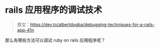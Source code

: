# rails 应用程序的调试技术

> 原文：<https://dev.to/albertdugba/debugging-techniques-for-a-rails-app-41n>

那么有哪些方法可以调试 ruby on rails 应用程序呢？